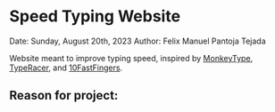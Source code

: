 # Speed Typing Website

Date: Sunday, August 20th, 2023
Author: Felix Manuel Pantoja Tejada

Website meant to improve typing speed, inspired by [MonkeyType](https://monkeytype.com/), [TypeRacer](https://play.typeracer.com/), and [10FastFingers](10fastfingers.com).

## Reason for project:


